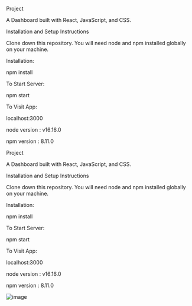 Project

A Dashboard built with React, JavaScript, and CSS.


Installation and Setup Instructions

Clone down this repository. You will need node and npm installed globally on your machine.

Installation:

npm install

To Start Server:

npm start

To Visit App:

localhost:3000


node version : v16.16.0

npm version : 8.11.0 


Project

A Dashboard built with React, JavaScript, and CSS.


Installation and Setup Instructions

Clone down this repository. You will need node and npm installed globally on your machine.

Installation:

npm install

To Start Server:

npm start

To Visit App:

localhost:3000


node version : v16.16.0

npm version : 8.11.0 


![image](https://user-images.githubusercontent.com/84901528/184476010-878251e4-57f5-41d7-ac16-6773dff6ac56.png)
